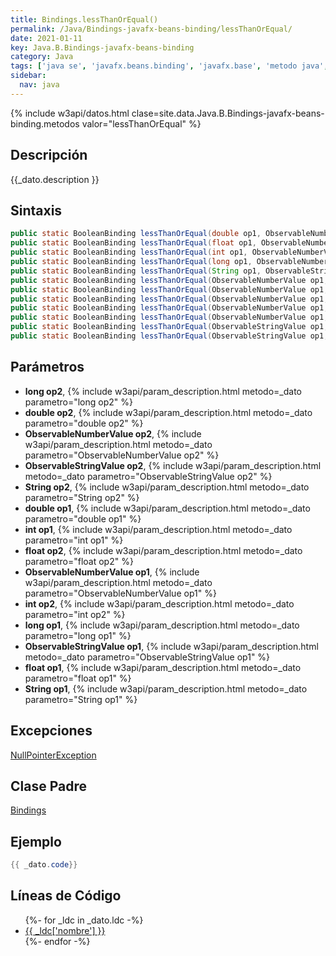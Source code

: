 ```yaml
---
title: Bindings.lessThanOrEqual()
permalink: /Java/Bindings-javafx-beans-binding/lessThanOrEqual/
date: 2021-01-11
key: Java.B.Bindings-javafx-beans-binding
category: Java
tags: ['java se', 'javafx.beans.binding', 'javafx.base', 'metodo java', 'JavaFX 2.0']
sidebar: 
  nav: java
---
```


{% include w3api/datos.html clase=site.data.Java.B.Bindings-javafx-beans-binding.metodos valor="lessThanOrEqual" %}

## Descripción
{{_dato.description }}

## Sintaxis
~~~java
public static BooleanBinding lessThanOrEqual(double op1, ObservableNumberValue op2)
public static BooleanBinding lessThanOrEqual(float op1, ObservableNumberValue op2)
public static BooleanBinding lessThanOrEqual(int op1, ObservableNumberValue op2)
public static BooleanBinding lessThanOrEqual(long op1, ObservableNumberValue op2)
public static BooleanBinding lessThanOrEqual(String op1, ObservableStringValue op2)
public static BooleanBinding lessThanOrEqual(ObservableNumberValue op1, double op2)
public static BooleanBinding lessThanOrEqual(ObservableNumberValue op1, float op2)
public static BooleanBinding lessThanOrEqual(ObservableNumberValue op1, int op2)
public static BooleanBinding lessThanOrEqual(ObservableNumberValue op1, long op2)
public static BooleanBinding lessThanOrEqual(ObservableNumberValue op1, ObservableNumberValue op2)
public static BooleanBinding lessThanOrEqual(ObservableStringValue op1, String op2)
public static BooleanBinding lessThanOrEqual(ObservableStringValue op1, ObservableStringValue op2)
~~~

## Parámetros
* **long op2**,  {% include w3api/param_description.html metodo=_dato parametro="long op2" %}
* **double op2**,  {% include w3api/param_description.html metodo=_dato parametro="double op2" %}
* **ObservableNumberValue op2**,  {% include w3api/param_description.html metodo=_dato parametro="ObservableNumberValue op2" %}
* **ObservableStringValue op2**,  {% include w3api/param_description.html metodo=_dato parametro="ObservableStringValue op2" %}
* **String op2**,  {% include w3api/param_description.html metodo=_dato parametro="String op2" %}
* **double op1**,  {% include w3api/param_description.html metodo=_dato parametro="double op1" %}
* **int op1**,  {% include w3api/param_description.html metodo=_dato parametro="int op1" %}
* **float op2**,  {% include w3api/param_description.html metodo=_dato parametro="float op2" %}
* **ObservableNumberValue op1**,  {% include w3api/param_description.html metodo=_dato parametro="ObservableNumberValue op1" %}
* **int op2**,  {% include w3api/param_description.html metodo=_dato parametro="int op2" %}
* **long op1**,  {% include w3api/param_description.html metodo=_dato parametro="long op1" %}
* **ObservableStringValue op1**,  {% include w3api/param_description.html metodo=_dato parametro="ObservableStringValue op1" %}
* **float op1**,  {% include w3api/param_description.html metodo=_dato parametro="float op1" %}
* **String op1**,  {% include w3api/param_description.html metodo=_dato parametro="String op1" %}

## Excepciones
[NullPointerException](/Java/NullPointerException/)

## Clase Padre
[Bindings](/Java/Bindings-javafx-beans-binding/)

## Ejemplo
~~~java
{{ _dato.code}}
~~~

## Líneas de Código
<ul>
{%- for _ldc in _dato.ldc -%}
   <li>
       <a href="{{_ldc['url'] }}">{{ _ldc['nombre'] }}</a>
   </li>
{%- endfor -%}
</ul>
